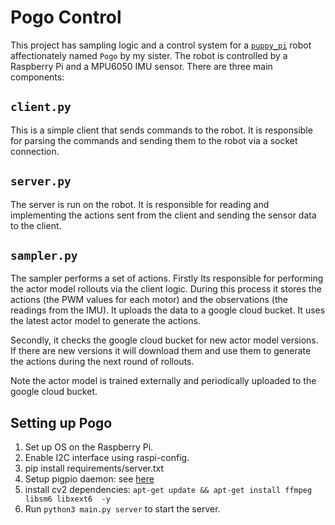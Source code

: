 # Pogo Control

This project has sampling logic and a control system for a [`puppy_pi`](https://www.hiwonder.com/products/puppypi?variant=40213129003095) robot affectionately named `Pogo` by my sister. The robot is controlled by a Raspberry Pi and a MPU6050 IMU sensor. There are three main components:

## `client.py`

This is a simple client that sends commands to the robot. It is responsible for parsing the commands and sending them to the robot via a socket connection.

## `server.py`

The server is run on the robot. It is responsible for reading and implementing the actions sent from the client and sending the sensor data to the client.

## `sampler.py`

The sampler performs a set of actions. Firstly Its responsible for performing the actor model rollouts via the client logic. During this process it stores the actions (the PWM values for each motor) and the observations (the readings from the IMU). It uploads the data to a google cloud bucket. It uses the latest actor model to generate the actions.

Secondly, it checks the google cloud bucket for new actor model versions. If there are new versions it will download them and use them to generate the actions during the next round of rollouts.

Note the actor model is trained externally and periodically uploaded to the google cloud bucket.


## Setting up Pogo

1. Set up OS on the Raspberry Pi.
2. Enable I2C interface using raspi-config.
3. pip install requirements/server.txt
4. Setup pigpio daemon: see [here](https://abyz.me.uk/rpi/pigpio/download.html)
5. install cv2 dependencies: `apt-get update && apt-get install ffmpeg libsm6 libxext6  -y`
5. Run `python3 main.py server` to start the server.